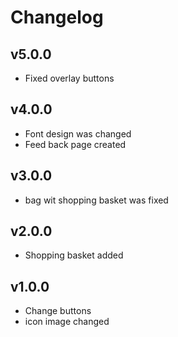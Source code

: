 # Changelog
## v5.0.0
- Fixed overlay buttons 
## v4.0.0
- Font design was changed
- Feed back page created
## v3.0.0
- bag wit shopping basket was fixed
## v2.0.0
- Shopping basket added
## v1.0.0
- Change buttons
- icon image changed
